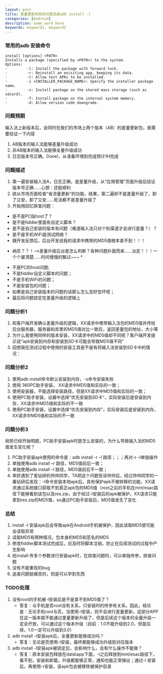 ```yaml
---
layout: post
title: 差量更新失败的问题总结adb install -l
categories: [Android]
description: some word here
keywords: keyword1, keyword2
---
```


### 常用的adb 安装命令

```
install [options] <PATH>
Installs a package (specified by <PATH>) to the system.
Options:
·         -l: Install the package with forward lock.
·         -r: Reinstall an exisiting app, keeping its data.
·         -t: Allow test APKs to be installed.
·         -i <INSTALLER_PACKAGE_NAME>: Specify the installer package name.
·         -s: Install package on the shared mass storage (such as sdcard).
·         -f: Install package on the internal system memory.
·         -d: Allow version code downgrade.
``` 

### 问题预期

输入法上新版本后，会同时在我们的市场上两个版本（AB）的差量更新包，我需要验证一下内容  
1. AB版本的输入法能够差量升级成功   
2. 非AB版本的输入法能够全量升级成功   
3. 日志版本号正确。Done!，从准备环境到完成预计1H完成
 

### 问题描述

1. 第一遍安装输入法A，日志正确，是差量升级，从“应用管理”页面升级后验证版本号正确……心想：还挺顺利  
2. 欲从市场页面检查“省流量更新”的功能，结果，第二遍却不是差量升级了，卸了又安，卸了又安……死活都不是差量升级了  
3. 开始用回忆排查问题：
- 是不是PC指host了？  
- 是不是fiddler里面有自定义脚本？  
- 是不是自己安装的版本有问题（难道输入法只对个别渠道才会进行差量？）？  
- 是不是手机WiFi是测试网络？  
- 跟开发反馈后，后台开发说我的请求中携带的MD5值根本查不到！！！

* 纳尼？？！——>差量升级后台是怎么判断？各种问题扑面而来……淡定！！！一个个屡清楚……时间慢慢的飘过~~~ *

- 不是PC的host问题;  
- 不是fiddler自定义脚本的问题；  
- 不是手机WiFi的问题；  
- 不是安装包的问题；  
- 如果是自己安装版本的问题的话那么怎么忽好忽坏呢；  
- 最后将问题锁定在差量升级的逻辑上


### 问题分析1

1. 和客户端开发确认差量升级的逻辑，XX请求中携带输入法包的MD5值并传给后台服务器，服务器和库里的MD5值对比一致后，返回差量包的地址，大小等
2. 为什么我使用同样的版本安装，XX请求中的MD5值却不同呢？客户端开发提示说“apk安装到内存和安装到SD卡可能会导致MD5值不同”
3. 回想我在测试过程中使用的安装工具是不是有将输入法安装到SD卡中的情况：

### 问题分析2

1. 使用adb install命令默认安装到内存，-s命令安装失败
2. 使用 360PC助手安装， XX请求中MD5值和实际的一致；
3. 使用安装器，不能选择安装路径，但是XX请求中MD5值和实际的一致；
4. 使用PC助手安装，设置中选择“优先安装到SD卡”，实际安装后是安装到内存，XX请求中MD5值和实际的不一致
5. 使用PC助手安装，设置中选择“优先安装到内存”，实际安装后是安装到内存，XX请求中MD5值和实际的不一致

### 问题分析3

局势已经开始明朗，PC助手安装apk时是怎么安装的，为什么导致输入法的MD5值发生变化呢？ 
 
1. PC助手安装apk使用的命令是：adb install -r -l 路径；；；再对-r –l单独操作
2. 单独使用adb install –r 路径，MD5值前后一致；
3. 单独使用adb install –l 路径，MD5值前后不一致；
4. 幸好遇到了爱钻研的帅帅同学，TA把这个问题告诉帅帅后，经过帅帅同学的一番钻研后发现：-l命令安装本地apk后，具有保护apk不被转移的功能，XX请求通过系统接口获取不到真正apk包的MD5值（root之后的手机在mnt/esac路径下能够看到该包以及res.zip，由于经过-l安装后的apk被保护，XX请求只能拿到res.zip的MD5值，so通过PC助手安装后，MD5值发生了变化


### 总结

1. install -l 安装apk后会导致apk在Android手机被保护，因此读取MD5使可能会读取异常
2. 读取MD5有两种情况，包本身的MD5和签名的MD5
3. 修改fiddler脚本测试完成后，应及时将脚本注销，防止在后续测试的过程中产生影响
4. 给install 传多个参数进行安装apk时，在排查问题时，可以单独传参，排查问题
5. 没有不能重现的bug
6. 追查问题挺痛苦的，但是可以学到东西

### TODO处理

1. 没有root的手机被-l安装后是不是拿不到MD5值了？ 
    - 答复：与手机是否root没有关系，只安装时的传参有关系。因此，结论是：无论手机root与否，当使用-l安装，则不会进行差量更新，这部分APP在这一版本就不能通过差量更新升级了，但是后续这个版本的全量升级一定会开放，可以通过这个版本升级（目前：1.0不能升级到2.0，但是后续，1.0一定可以升级到3.0）
2. adb install -l安装apk后，全量更新能够成功吗？  
    - 答复：无论是否使用-l安装，最终都能够成功升级到对应版本
3. adb install -l安装apk被锁定后，会影响什么，会有什么操作不能做？
    - 答复：原本安装包释放在data\app下面，-l之后释放到mnt/esac路径下，看不到，安装和卸载，升级都能够正常，通知也能正常弹出；通过-l 安装后，再使用-r安装，该apk包会被移除被保护目录

